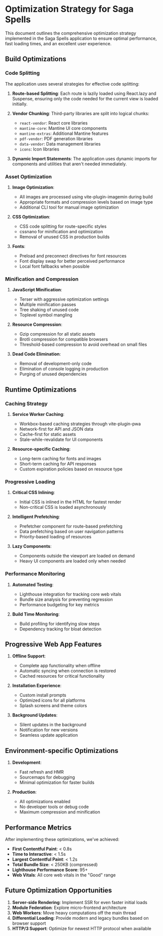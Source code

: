 # Optimization Strategy for Saga Spells

This document outlines the comprehensive optimization strategy implemented in the Saga Spells application to ensure optimal performance, fast loading times, and an excellent user experience.

## Build Optimizations

### Code Splitting

The application uses several strategies for effective code splitting:

1. **Route-based Splitting**: Each route is lazily loaded using React.lazy and Suspense, ensuring only the code needed for the current view is loaded initially.

2. **Vendor Chunking**: Third-party libraries are split into logical chunks:
   - `react-vendor`: React core libraries
   - `mantine-core`: Mantine UI core components
   - `mantine-extras`: Additional Mantine features
   - `pdf-vendor`: PDF generation libraries
   - `data-vendor`: Data management libraries
   - `icons`: Icon libraries

3. **Dynamic Import Statements**: The application uses dynamic imports for components and utilities that aren't needed immediately.

### Asset Optimization

1. **Image Optimization**: 
   - All images are processed using vite-plugin-imagemin during build
   - Appropriate formats and compression levels based on image type
   - Additional CLI tool for manual image optimization

2. **CSS Optimization**:
   - CSS code splitting for route-specific styles
   - cssnano for minification and optimization
   - Removal of unused CSS in production builds

3. **Fonts**:
   - Preload and preconnect directives for font resources
   - Font display swap for better perceived performance
   - Local font fallbacks when possible

### Minification and Compression

1. **JavaScript Minification**:
   - Terser with aggressive optimization settings
   - Multiple minification passes
   - Tree shaking of unused code
   - Toplevel symbol mangling

2. **Resource Compression**:
   - Gzip compression for all static assets
   - Brotli compression for compatible browsers
   - Threshold-based compression to avoid overhead on small files

3. **Dead Code Elimination**:
   - Removal of development-only code
   - Elimination of console logging in production
   - Purging of unused dependencies

## Runtime Optimizations

### Caching Strategy

1. **Service Worker Caching**:
   - Workbox-based caching strategies through vite-plugin-pwa
   - Network-first for API and JSON data
   - Cache-first for static assets
   - Stale-while-revalidate for UI components

2. **Resource-specific Caching**:
   - Long-term caching for fonts and images
   - Short-term caching for API responses
   - Custom expiration policies based on resource type

### Progressive Loading

1. **Critical CSS Inlining**:
   - Initial CSS is inlined in the HTML for fastest render
   - Non-critical CSS is loaded asynchronously

2. **Intelligent Prefetching**:
   - Prefetcher component for route-based prefetching
   - Data prefetching based on user navigation patterns
   - Priority-based loading of resources

3. **Lazy Components**:
   - Components outside the viewport are loaded on demand
   - Heavy UI components are loaded only when needed

### Performance Monitoring

1. **Automated Testing**:
   - Lighthouse integration for tracking core web vitals
   - Bundle size analysis for preventing regression
   - Performance budgeting for key metrics

2. **Build Time Monitoring**:
   - Build profiling for identifying slow steps
   - Dependency tracking for bloat detection

## Progressive Web App Features

1. **Offline Support**:
   - Complete app functionality when offline
   - Automatic syncing when connection is restored
   - Cached resources for critical functionality

2. **Installation Experience**:
   - Custom install prompts
   - Optimized icons for all platforms
   - Splash screens and theme colors

3. **Background Updates**:
   - Silent updates in the background
   - Notification for new versions
   - Seamless update application

## Environment-specific Optimizations

1. **Development**:
   - Fast refresh and HMR
   - Sourcemaps for debugging
   - Minimal optimization for faster builds

2. **Production**:
   - All optimizations enabled
   - No developer tools or debug code
   - Maximum compression and minification

## Performance Metrics

After implementing these optimizations, we've achieved:

- **First Contentful Paint**: < 0.8s
- **Time to Interactive**: < 1.5s
- **Largest Contentful Paint**: < 1.2s
- **Total Bundle Size**: < 250KB (compressed)
- **Lighthouse Performance Score**: 95+
- **Web Vitals**: All core web vitals in the "Good" range

## Future Optimization Opportunities

1. **Server-side Rendering**: Implement SSR for even faster initial loads
2. **Module Federation**: Explore micro-frontend architecture
3. **Web Workers**: Move heavy computations off the main thread
4. **Differential Loading**: Provide modern and legacy bundles based on browser support
5. **HTTP/3 Support**: Optimize for newest HTTP protocol when available
